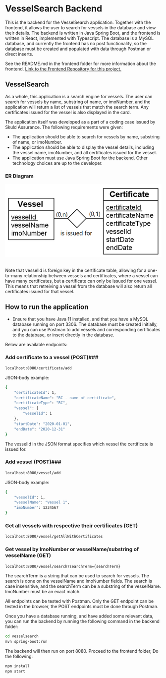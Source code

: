 # VesselSearch Backend #
This is the backend for the VesselSearch application. Together with the frontend, it allows the user to search for vessels in the database and view their details. The backend is written in Java Spring Boot, and the frontend is written in React, implemented with Typescript. The database is a MySQL database, and currently the frontend has no post functionality, so the database must be created and populated with data through Postman or direct inserts.

See the README.md in the frontend folder for more information about the frontend. [Link to the Frontend Repository for this project.](https://github.com/erlenelo/VesselSearch-Frontend)

## VesselSearch ##
As a whole, this application is a search engine for vessels. The user can search for vessels by name, substring of name, or imoNumber, and the application will return a list of vessels that match the search term. Any certificates issued for the vessel is also displayed in the card. 

The application itself was developed as a part of a coding case issued by Skuld Assurance. The following requirements were given:
* The application should be able to search for vessels by name, substring of name, or imoNumber.
* The application should be able to display the vessel details, including the vessel name, imoNumber, and all certificates issued for the vessel.
* The application must use Java Spring Boot for the backend. Other technology choices are up to the developer.

### ER Diagram ###

![ER diagram](./ER-Diagram-Vesselbase.png)
<br/><br/>

Note that vesselId is foreign key in the certificate table, allowing for a one-to-many relationship between vessels and certificates, where a vessel can have many certificates, but a certificate can only be issued for one vessel. This means that retreiving a vessel from the database will also return all certificates issued for that vessel.

## How to run the application ##
- Ensure that you have Java 11 installed, and that you have a MySQL database running on port 3306. The database must be created initially, and you can use Postman to add vessels and corresponding certificates to the database, or insert directly in the database. 

Below are available endpoints:
### Add certificate to a vessel (POST)###
```sh
localhost:8080/certificate/add
```
JSON-body example:
```sh
{
    "certificateId": 1,
    "certificateName": "BC - name of certificate",
    "certificateType": "BC",
    "vessel": {
        "vesselId": 1
    },
    "startDate": "2020-01-01",
    "endDate": "2020-12-31"
}
```
The vesselId in the JSON format specifies which vessel the certificate is issued for.

### Add vessel (POST)###
```sh
localhost:8080/vessel/add
```
JSON-body example:
```sh
{
    "vesselId": 1,
    "vesselName": "Vessel 1",
    "imoNumber": 1234567
}
```

### Get all vessels with respective their certificates (GET) ###
```sh
localhost:8080/vessel/getAllWithCertificates
```

### Get vessel by ImoNumber or vesselName/substring of vesselName (GET) ###
```sh
localhost:8080/vessel/search?searchTerm={searchTerm}
```

The searchTerm is a string that can be used to search for vessels. The search is done on the vesselName and imoNumber fields. The search is case insensitive, and the searchTerm can be a substring of the vesselName. ImoNumber must be an exact match.

All endpoints can be tested with Postman. Only the GET endpoint can be tested in the browser, the POST endpoints must be done through Postman.

Once you have a database running, and have added some relevant data, you can run the backend by running the following command in the backend folder:
```sh
cd vesselsearch
mvn spring-boot:run
```
The backend will then run on port 8080.
Proceed to the frontend folder, Do the following:
```sh
npm install
npm start
```
